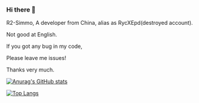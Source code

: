 ### Hi there 👋

R2-Simmo, A developer from China, alias as RycXEpd(destroyed account).

Not good at English.

If you got any bug in my code,

Please leave me issues!

Thanks very much.

[![Anurag's GitHub stats](https://github-readme-stats.vercel.app/api?username=R2-Simmo&count_private=true)](https://github.com/anuraghazra/github-readme-stats)

[![Top Langs](https://github-readme-stats.vercel.app/api/top-langs/?username=R2-Simmo&exclude_repo=R2-Simmo&layout=compact)](https://github.com/anuraghazra/github-readme-stats)
